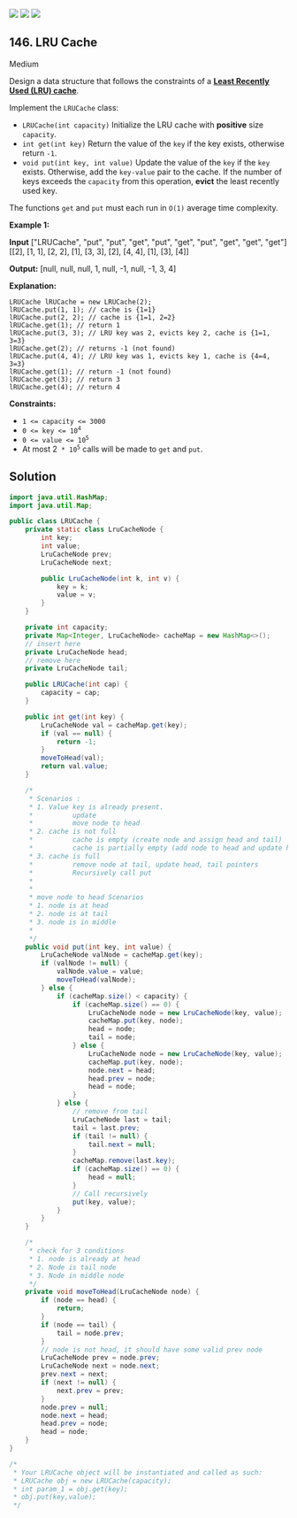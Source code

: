 [![](https://img.shields.io/github/stars/javadev/LeetCode-in-Java?label=Stars&style=flat-square)](https://github.com/javadev/LeetCode-in-Java)
[![](https://img.shields.io/github/forks/javadev/LeetCode-in-Java?label=Fork%20me%20on%20GitHub%20&style=flat-square)](https://github.com/javadev/LeetCode-in-Java/fork)
[![](https://img.shields.io/badge/-LeetCode%20in%20Kotlin-blue?style=flat-square)](https://github.com/javadev/LeetCode-in-Kotlin)

## 146\. LRU Cache

Medium

Design a data structure that follows the constraints of a **[Least Recently Used (LRU) cache](https://en.wikipedia.org/wiki/Cache_replacement_policies#LRU)**.

Implement the `LRUCache` class:

*   `LRUCache(int capacity)` Initialize the LRU cache with **positive** size `capacity`.
*   `int get(int key)` Return the value of the `key` if the key exists, otherwise return `-1`.
*   `void put(int key, int value)` Update the value of the `key` if the `key` exists. Otherwise, add the `key-value` pair to the cache. If the number of keys exceeds the `capacity` from this operation, **evict** the least recently used key.

The functions `get` and `put` must each run in `O(1)` average time complexity.

**Example 1:**

**Input** ["LRUCache", "put", "put", "get", "put", "get", "put", "get", "get", "get"] [[2], [1, 1], [2, 2], [1], [3, 3], [2], [4, 4], [1], [3], [4]]

**Output:** [null, null, null, 1, null, -1, null, -1, 3, 4]

**Explanation:**

    LRUCache lRUCache = new LRUCache(2);
    lRUCache.put(1, 1); // cache is {1=1}
    lRUCache.put(2, 2); // cache is {1=1, 2=2}
    lRUCache.get(1); // return 1
    lRUCache.put(3, 3); // LRU key was 2, evicts key 2, cache is {1=1, 3=3}
    lRUCache.get(2); // returns -1 (not found)
    lRUCache.put(4, 4); // LRU key was 1, evicts key 1, cache is {4=4, 3=3}
    lRUCache.get(1); // return -1 (not found)
    lRUCache.get(3); // return 3
    lRUCache.get(4); // return 4 

**Constraints:**

*   `1 <= capacity <= 3000`
*   <code>0 <= key <= 10<sup>4</sup></code>
*   <code>0 <= value <= 10<sup>5</sup></code>
*   At most 2<code> * 10<sup>5</sup></code> calls will be made to `get` and `put`.

## Solution

```java
import java.util.HashMap;
import java.util.Map;

public class LRUCache {
    private static class LruCacheNode {
        int key;
        int value;
        LruCacheNode prev;
        LruCacheNode next;

        public LruCacheNode(int k, int v) {
            key = k;
            value = v;
        }
    }

    private int capacity;
    private Map<Integer, LruCacheNode> cacheMap = new HashMap<>();
    // insert here
    private LruCacheNode head;
    // remove here
    private LruCacheNode tail;

    public LRUCache(int cap) {
        capacity = cap;
    }

    public int get(int key) {
        LruCacheNode val = cacheMap.get(key);
        if (val == null) {
            return -1;
        }
        moveToHead(val);
        return val.value;
    }

    /*
     * Scenarios :
     * 1. Value key is already present.
     *          update
     *          move node to head
     * 2. cache is not full
     *          cache is empty (create node and assign head and tail)
     *          cache is partially empty (add node to head and update head pointer)
     * 3. cache is full
     *          remove node at tail, update head, tail pointers
     *          Recursively call put
     *
     *
     * move node to head Scenarios
     * 1. node is at head
     * 2. node is at tail
     * 3. node is in middle
     *
     */
    public void put(int key, int value) {
        LruCacheNode valNode = cacheMap.get(key);
        if (valNode != null) {
            valNode.value = value;
            moveToHead(valNode);
        } else {
            if (cacheMap.size() < capacity) {
                if (cacheMap.size() == 0) {
                    LruCacheNode node = new LruCacheNode(key, value);
                    cacheMap.put(key, node);
                    head = node;
                    tail = node;
                } else {
                    LruCacheNode node = new LruCacheNode(key, value);
                    cacheMap.put(key, node);
                    node.next = head;
                    head.prev = node;
                    head = node;
                }
            } else {
                // remove from tail
                LruCacheNode last = tail;
                tail = last.prev;
                if (tail != null) {
                    tail.next = null;
                }
                cacheMap.remove(last.key);
                if (cacheMap.size() == 0) {
                    head = null;
                }
                // Call recursively
                put(key, value);
            }
        }
    }

    /*
     * check for 3 conditions
     * 1. node is already at head
     * 2. Node is tail node
     * 3. Node in middle node
     */
    private void moveToHead(LruCacheNode node) {
        if (node == head) {
            return;
        }
        if (node == tail) {
            tail = node.prev;
        }
        // node is not head, it should have some valid prev node
        LruCacheNode prev = node.prev;
        LruCacheNode next = node.next;
        prev.next = next;
        if (next != null) {
            next.prev = prev;
        }
        node.prev = null;
        node.next = head;
        head.prev = node;
        head = node;
    }
}

/*
 * Your LRUCache object will be instantiated and called as such:
 * LRUCache obj = new LRUCache(capacity);
 * int param_1 = obj.get(key);
 * obj.put(key,value);
 */
```